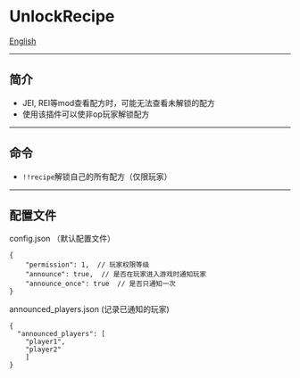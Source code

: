 # UnlockRecipe
[English](README.md)

---
## 简介
* JEI, REI等mod查看配方时，可能无法查看未解锁的配方
* 使用该插件可以使非op玩家解锁配方
---
## 命令
* `!!recipe`解锁自己的所有配方（仅限玩家）
---
## 配置文件
config.json （默认配置文件）
```json5
{
    "permission": 1,  // 玩家权限等级
    "announce": true,  // 是否在玩家进入游戏时通知玩家
    "announce_once": true  // 是否只通知一次
}
```
announced_players.json (记录已通知的玩家)
```json5
{
  "announced_players": [
    "player1",
    "player2"
    ]
}
```
